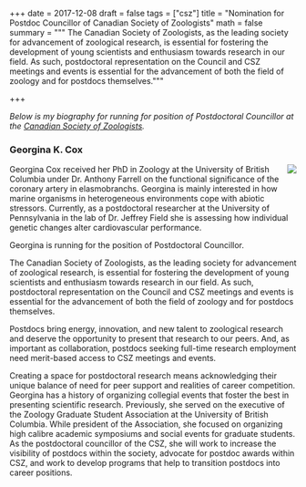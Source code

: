 +++
date = 2017-12-08
draft = false
tags = ["csz"]
title = "Nomination for Postdoc Councillor of Canadian Society of Zoologists"
math = false
summary = """
The Canadian Society of Zoologists, as the leading society for advancement of zoological research, is essential for fostering the development of young scientists and enthusiasm towards research in our field. As such, postdoctoral representation on the Council and CSZ meetings and events is essential for the advancement of both the field of zoology and for postdocs themselves."""

+++

_Below is my biography for running for position of Postdoctoral Councillor at the [Canadian Society of Zoologists](https://www.csz-scz.ca/)._

### Georgina K. Cox

<img src="/img/portrait.jpg" align="right">

Georgina Cox received her PhD in Zoology at the University of British Columbia under Dr. Anthony Farrell on the functional significance of the coronary artery in elasmobranchs. Georgina is mainly interested in how marine organisms in heterogeneous environments cope with abiotic stressors. Currently, as a postdoctoral researcher at the University of Pennsylvania in the lab of Dr. Jeffrey Field she is assessing how individual genetic changes alter cardiovascular performance.

Georgina is running for the position of Postdoctoral Councillor.

The Canadian Society of Zoologists, as the leading society for advancement of zoological research, is essential for fostering the development of young scientists and enthusiasm towards research in our field. As such, postdoctoral representation on the Council and CSZ meetings and events is essential for the advancement of both the field of zoology and for postdocs themselves.

Postdocs bring energy, innovation, and new talent to zoological research and deserve the opportunity to present that research to our peers. And, as important as collaboration, postdocs seeking full-time research employment need merit-based access to CSZ meetings and events.

Creating a space for postdoctoral research means acknowledging their unique balance of need for peer support and realities of career competition. Georgina has a history of organizing collegial events that foster the best in presenting scientific research. Previously, she served on the executive of the Zoology Graduate Student Association at the University of British Columbia. While president of the Association, she focused on organizing high calibre academic symposiums and social events for graduate students. As the postdoctoral councillor of the CSZ, she will work to increase the visibility of postdocs within the society, advocate for postdoc awards within CSZ, and work to develop programs that help to transition postdocs into career positions.


